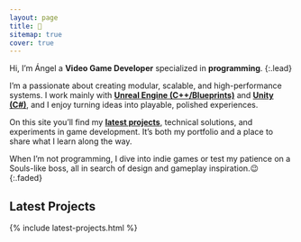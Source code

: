 ```yaml
---
layout: page
title: 🙌
sitemap: true
cover: true
---
```

Hi, I’m Ángel a **Video Game Developer** specialized in **programming**. 
{:.lead} 

I’m a  passionate about creating modular, scalable, and high-performance systems.
I work mainly with **[Unreal Engine (C++/Blueprints)](/unreal/)** and **[Unity (C#)](/unity/)**, and I enjoy turning ideas into playable, polished experiences.
  
On this site you’ll find my **[latest projects](/projects/)**, technical solutions, and experiments in game development. It’s both my portfolio and a place to share what I learn along the way.
 
When I’m not programming, I dive into indie games or test my patience on a Souls-like boss, all in search of design and gameplay inspiration.😉 
{:.faded}

## Latest Projects

{% include latest-projects.html %}
